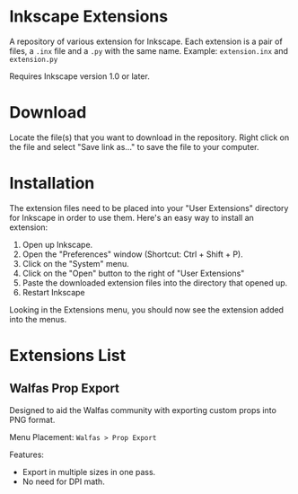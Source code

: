 # Inkscape Extensions
 
A repository of various extension for Inkscape.  Each extension is a pair of files, a `.inx` file and a `.py` with the same name.
Example: `extension.inx` and `extension.py`

Requires Inkscape version 1.0 or later.

# Download

Locate the file(s) that you want to download in the repository.  Right click on the file and select "Save link as..." to save the file to your computer.

# Installation

The extension files need to be placed into your "User Extensions" directory for Inkscape in order to use them.  Here's an easy way to install an extension:
1. Open up Inkscape.
2. Open the "Preferences" window (Shortcut: Ctrl + Shift + P).
3. Click on the "System" menu.
4. Click on the "Open" button to the right of "User Extensions"
5. Paste the downloaded extension files into the directory that opened up.
6. Restart Inkscape

Looking in the Extensions menu, you should now see the extension added into the menus.

# Extensions List

## Walfas Prop Export

Designed to aid the Walfas community with exporting custom props into PNG format.

Menu Placement:
`Walfas > Prop Export`

Features:
* Export in multiple sizes in one pass.
* No need for DPI math.
